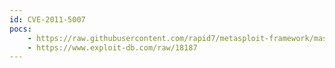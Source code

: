 ```yaml
---
id: CVE-2011-5007
pocs:
    - https://raw.githubusercontent.com/rapid7/metasploit-framework/master/modules/exploits/windows/scada/codesys_web_server.rb
    - https://www.exploit-db.com/raw/18187
---
```

